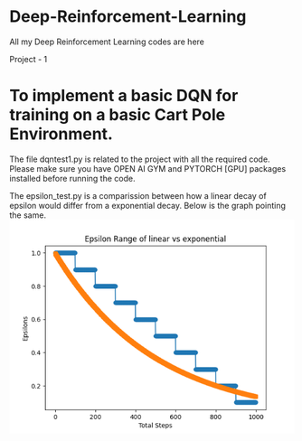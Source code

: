 # Deep-Reinforcement-Learning
All my Deep Reinforcement Learning codes are here

Project - 1
  # To implement a basic DQN for training on a basic Cart Pole Environment.

  The file dqntest1.py is related to the project with all the required code. Please make sure you have OPEN AI GYM and PYTORCH [GPU] packages installed before running the code.

  The epsilon_test.py is a comparission between how a linear decay of epsilon would differ from a exponential decay. Below is the graph pointing the same.
  ![Image](Figure_1.png)
